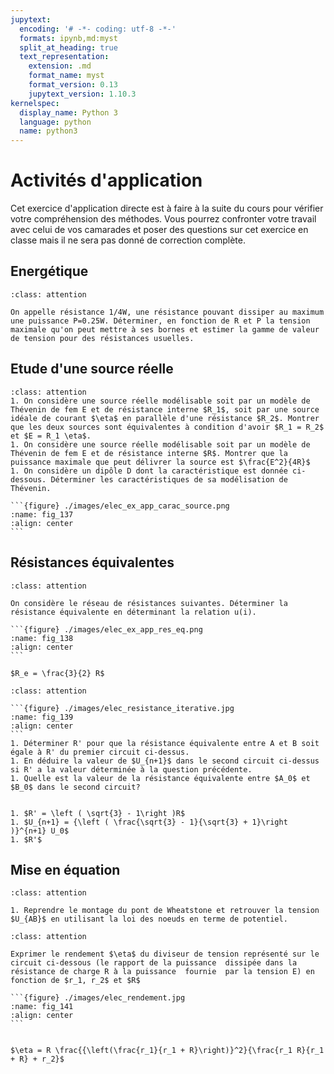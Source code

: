 ```yaml
---
jupytext:
  encoding: '# -*- coding: utf-8 -*-'
  formats: ipynb,md:myst
  split_at_heading: true
  text_representation:
    extension: .md
    format_name: myst
    format_version: 0.13
    jupytext_version: 1.10.3
kernelspec:
  display_name: Python 3
  language: python
  name: python3
---
```

# Activités d'application

Cet exercice d'application directe est à faire à la suite du cours pour vérifier votre compréhension des méthodes. Vous pourrez confronter votre travail avec celui de vos camarades et poser des questions sur cet exercice en classe mais il ne sera pas donné de correction complète.

## Energétique

````{admonition} Exercice 
:class: attention

On appelle résistance 1/4W, une résistance pouvant dissiper au maximum une puissance P=0.25W. Déterminer, en fonction de R et P la tension maximale qu'on peut mettre à ses bornes et estimer la gamme de valeur de tension pour des résistances usuelles.

````

## Etude d'une source réelle

````{admonition} Exercice 
:class: attention
1. On considère une source réelle modélisable soit par un modèle de Thévenin de fem E et de résistance interne $R_1$, soit par une source idéale de courant $\eta$ en parallèle d'une résistance $R_2$. Montrer que les deux sources sont équivalentes à condition d'avoir $R_1 = R_2$ et $E = R_1 \eta$.
1. On considère une source réelle modélisable soit par un modèle de Thévenin de fem E et de résistance interne $R$. Montrer que la puissance maximale que peut délivrer la source est $\frac{E^2}{4R}$
1. On considère un dipôle D dont la caractéristique est donnée ci-dessous. Déterminer les caractéristiques de sa modélisation de Thévenin.

```{figure} ./images/elec_ex_app_carac_source.png
:name: fig_137
:align: center
```

````

## Résistances équivalentes

````{admonition} Exercice 
:class: attention

On considère le réseau de résistances suivantes. Déterminer la résistance équivalente en déterminant la relation u(i).

```{figure} ./images/elec_ex_app_res_eq.png
:name: fig_138
:align: center
```
````

````{topic} Réponses (sans justification)  
$R_e = \frac{3}{2} R$
````

````{admonition} Exercice 
:class: attention

```{figure} ./images/elec_resistance_iterative.jpg
:name: fig_139
:align: center
```
1. Déterminer R' pour que la résistance équivalente entre A et B soit égale à R' du premier circuit ci-dessus.
1. En déduire la valeur de $U_{n+1}$ dans le second circuit ci-dessus si R' a la valeur déterminée à la question précédente.
1. Quelle est la valeur de la résistance équivalente entre $A_0$ et $B_0$ dans le second circuit?
````

````{topic} Réponses (sans justification)  

1. $R' = \left ( \sqrt{3} - 1\right )R$
1. $U_{n+1} = {\left ( \frac{\sqrt{3} - 1}{\sqrt{3} + 1}\right )}^{n+1} U_0$
1. $R'$
````

## Mise en équation

````{admonition} Exercice 
:class: attention

1. Reprendre le montage du pont de Wheatstone et retrouver la tension $U_{AB}$ en utilisant la loi des noeuds en terme de potentiel.
````

````{admonition} Exercice 
:class: attention

Exprimer le rendement $\eta$ du diviseur de tension représenté sur le circuit ci-dessous (le rapport de la puissance  dissipée dans la résistance de charge R à la puissance  fournie  par la tension E) en fonction de $r_1, r_2$ et $R$

```{figure} ./images/elec_rendement.jpg
:name: fig_141
:align: center
```
````

````{topic} Réponses (sans justification)  

$\eta = R \frac{{\left(\frac{r_1}{r_1 + R}\right)}^2}{\frac{r_1 R}{r_1 + R} + r_2}$
````

